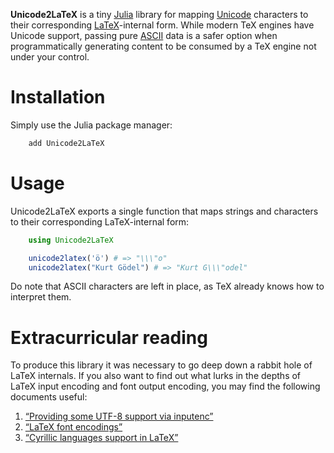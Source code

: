 **Unicode2LaTeX** is a tiny [Julia][julia] library for mapping
[Unicode][unicode] characters to their corresponding [LaTeX][latex]-internal
form. While modern TeX engines have Unicode support, passing pure [ASCII][ascii]
data is a safer option when programmatically generating content to be consumed
by a TeX engine not under your control.

[julia]:   https://julialang.org/
[unicode]: https://en.wikipedia.org/wiki/Unicode 
[latex]:   https://en.wikipedia.org/wiki/LaTeX
[ascii]:   https://en.wikipedia.org/wiki/ASCII

# Installation

Simply use the Julia package manager:

```julia
    add Unicode2LaTeX
```

# Usage

Unicode2LaTeX exports a single function that maps strings and characters to
their corresponding LaTeX-internal form:

```julia
    using Unicode2LaTeX

    unicode2latex('ö') # => "\\\"o"
    unicode2latex("Kurt Gödel") # => "Kurt G\\\"odel"
```

Do note that ASCII characters are left in place, as TeX already knows how to
interpret them.

# Extracurricular reading

To produce this library it was necessary to go deep down a rabbit hole of LaTeX
internals. If you also want to find out what lurks in the depths of LaTeX input
encoding and font output encoding, you may find the following documents useful:

1. [“Providing some UTF-8 support via inputenc”][utf8ienc]
2. [“LaTeX font encodings”][encguide]
3. [“Cyrillic languages support in LaTeX”][cyrguide]

[utf8ienc]: http://tug.ctan.org/macros/latex/base/utf8ienc.pdf
[encguide]: https://www.latex-project.org/help/documentation/encguide.pdf
[cyrguide]: https://www.latex-project.org/help/documentation/cyrguide.pdf
